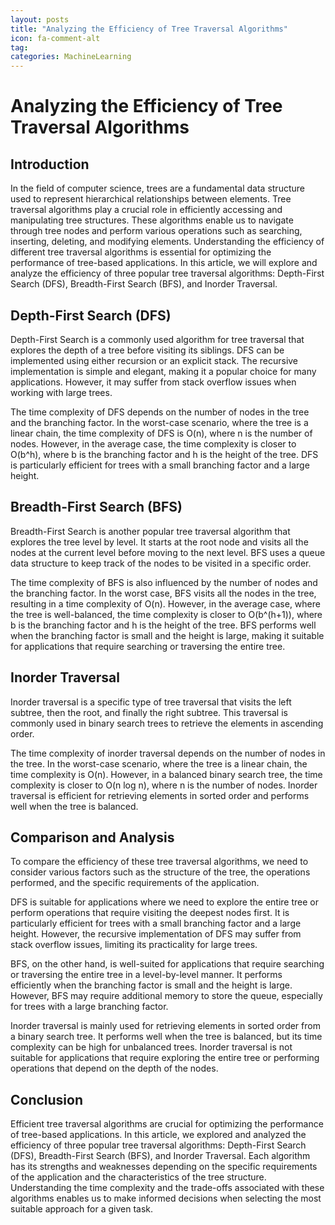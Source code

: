 ```yaml
---
layout: posts
title: "Analyzing the Efficiency of Tree Traversal Algorithms"
icon: fa-comment-alt
tag:      
categories: MachineLearning
---
```



# Analyzing the Efficiency of Tree Traversal Algorithms

## Introduction

In the field of computer science, trees are a fundamental data structure used to represent hierarchical relationships between elements. Tree traversal algorithms play a crucial role in efficiently accessing and manipulating tree structures. These algorithms enable us to navigate through tree nodes and perform various operations such as searching, inserting, deleting, and modifying elements. Understanding the efficiency of different tree traversal algorithms is essential for optimizing the performance of tree-based applications. In this article, we will explore and analyze the efficiency of three popular tree traversal algorithms: Depth-First Search (DFS), Breadth-First Search (BFS), and Inorder Traversal.

## Depth-First Search (DFS)

Depth-First Search is a commonly used algorithm for tree traversal that explores the depth of a tree before visiting its siblings. DFS can be implemented using either recursion or an explicit stack. The recursive implementation is simple and elegant, making it a popular choice for many applications. However, it may suffer from stack overflow issues when working with large trees.

The time complexity of DFS depends on the number of nodes in the tree and the branching factor. In the worst-case scenario, where the tree is a linear chain, the time complexity of DFS is O(n), where n is the number of nodes. However, in the average case, the time complexity is closer to O(b^h), where b is the branching factor and h is the height of the tree. DFS is particularly efficient for trees with a small branching factor and a large height.

## Breadth-First Search (BFS)

Breadth-First Search is another popular tree traversal algorithm that explores the tree level by level. It starts at the root node and visits all the nodes at the current level before moving to the next level. BFS uses a queue data structure to keep track of the nodes to be visited in a specific order.

The time complexity of BFS is also influenced by the number of nodes and the branching factor. In the worst case, BFS visits all the nodes in the tree, resulting in a time complexity of O(n). However, in the average case, where the tree is well-balanced, the time complexity is closer to O(b^(h+1)), where b is the branching factor and h is the height of the tree. BFS performs well when the branching factor is small and the height is large, making it suitable for applications that require searching or traversing the entire tree.

## Inorder Traversal

Inorder traversal is a specific type of tree traversal that visits the left subtree, then the root, and finally the right subtree. This traversal is commonly used in binary search trees to retrieve the elements in ascending order.

The time complexity of inorder traversal depends on the number of nodes in the tree. In the worst-case scenario, where the tree is a linear chain, the time complexity is O(n). However, in a balanced binary search tree, the time complexity is closer to O(n log n), where n is the number of nodes. Inorder traversal is efficient for retrieving elements in sorted order and performs well when the tree is balanced.

## Comparison and Analysis

To compare the efficiency of these tree traversal algorithms, we need to consider various factors such as the structure of the tree, the operations performed, and the specific requirements of the application.

DFS is suitable for applications where we need to explore the entire tree or perform operations that require visiting the deepest nodes first. It is particularly efficient for trees with a small branching factor and a large height. However, the recursive implementation of DFS may suffer from stack overflow issues, limiting its practicality for large trees.

BFS, on the other hand, is well-suited for applications that require searching or traversing the entire tree in a level-by-level manner. It performs efficiently when the branching factor is small and the height is large. However, BFS may require additional memory to store the queue, especially for trees with a large branching factor.

Inorder traversal is mainly used for retrieving elements in sorted order from a binary search tree. It performs well when the tree is balanced, but its time complexity can be high for unbalanced trees. Inorder traversal is not suitable for applications that require exploring the entire tree or performing operations that depend on the depth of the nodes.

## Conclusion

Efficient tree traversal algorithms are crucial for optimizing the performance of tree-based applications. In this article, we explored and analyzed the efficiency of three popular tree traversal algorithms: Depth-First Search (DFS), Breadth-First Search (BFS), and Inorder Traversal. Each algorithm has its strengths and weaknesses depending on the specific requirements of the application and the characteristics of the tree structure. Understanding the time complexity and the trade-offs associated with these algorithms enables us to make informed decisions when selecting the most suitable approach for a given task.